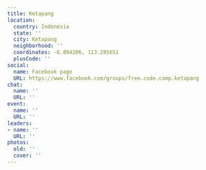 ```yaml
---
title: Ketapang
location:
  country: Indonesia
  state: ''
  city: Ketapang
  neighborhood: ''
  coordinates: -6.894206, 113.285651
  plusCode: ''
social:
  name: Facebook page
  URL: https://www.facebook.com/groups/free.code.camp.ketapang
chat:
  name: ''
  URL: ''
event:
  name: ''
  URL: ''
leaders:
- name: ''
  URL: ''
photos:
  old: ''
  cover: ''
---
```

